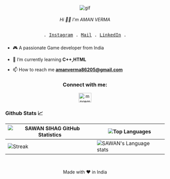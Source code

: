 <p align="center"><img src="https://res.cloudinary.com/dvqetpbeh/image/upload/v1713591432/giphy_tnwr5q.gif" alt="gif"></p>
 <h6 align= "center">Hi 👋🏻 I'm AMAN VERMA</h6>
<p align="center">
  <samp>. <a href="https://www.instagram.com/ama_nverma2005">Instagram</a> .
    <a href="mailto:amanverma86205@gmail.com">Mail</a> .
<a href="https://www.linkedin.com/in/mpremk/">LinkedIn</a> .
  </samp>
</p>

###
- 🎮 A passionate Game developer from India

- 🌱 I’m currently learning **C++,HTML**

- 📫 How to reach me **amanverma86205@gmail.com**

<h3 align="center">Connect with me:</h3>
<p align="center">
<a href="https://linkedin.com/in/mpremk" target="blank"><img align="center" src="https://raw.githubusercontent.com/rahuldkjain/github-profile-readme-generator/master/src/images/icons/Social/linked-in-alt.svg" alt="mpremk" height="30" width="40" /></a>

</div>
<br>
<h3>Github Stats 📈</h3>

| ![SAWAN SIHAG GitHub Statistics](https://github-readme-stats.vercel.app/api?username=Mpremk&show_icons=true) | ![Top Languages](https://github-readme-stats.vercel.app/api/top-langs/?username=Mpremk) |
| --- | --- |
| ![Streak](https://github-readme-streak-stats.herokuapp.com/?user=Mpremk&theme=light&hide_border=true&line_height=27&width=20) | ![SAWAN's Language stats](https://github-readme-stats-eight-theta.vercel.app/api/top-langs/?username=Mpremk&layout=compact&langs_count=8&hide_border=true) | 

<br>
<div align="center">



<p align="center">
  Made with ❤️ in India
</p>
